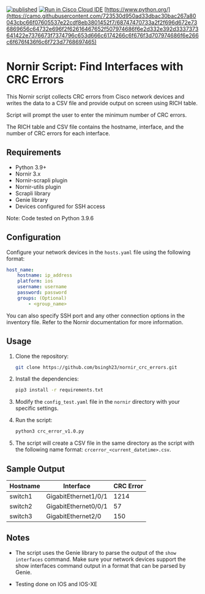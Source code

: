 [![published](https://static.production.devnetcloud.com/codeexchange/assets/images/devnet-published.svg)](https://developer.cisco.com/codeexchange/github/repo/bsingh23/nornir_crc_errors) [![Run in Cisco Cloud IDE](https://static.production.devnetcloud.com/codeexchange/assets/images/devnet-runable-icon.svg)](https://developer.cisco.com/devenv/?id=devenv-vscode-base&GITHUB_SOURCE_REPO=https://github.com/bsingh23/nornir_crc_errors) [https://www.python.org/](https://camo.githubusercontent.com/723530d950ad33dbac30bac267a80043cbc66f07605537e22cdf8eb3801452f7/68747470733a2f2f696d672e736869656c64732e696f2f62616467652f507974686f6e2d332e392d3337373641422e7376673f7374796c653d666c6174266c6f676f3d707974686f6e266c6f676f436f6c6f723d7768697465)

# Nornir Script: Find Interfaces with CRC Errors

This Nornir script collects CRC errors from Cisco network devices and writes the data to a CSV file and provide output on screen using RICH table.

Script will prompt the user to enter the minimum number of CRC errors.

The RICH table and CSV file contains the hostname, interface, and the number of CRC errors for each interface.

## Requirements

* Python 3.9+
* Nornir 3.x
* Nornir-scrapli plugin
* Nornir-utils plugin
* Scrapli library
* Genie library
* Devices configured for SSH access

Note: Code tested on Python 3.9.6

## Configuration

Configure your network devices in the `hosts.yaml` file using the following format:

``` yaml
host_name:
    hostname: ip_address
    platform: ios
    username: username
    password: password
    groups: (Optional)
        - <group_name>
```

You can also specify SSH port and any other connection options in the inventory file. Refer to the Nornir documentation for more information.

## Usage

1. Clone the repository:

   ```bash
   git clone https://github.com/bsingh23/nornir_crc_errors.git
   ```

2. Install the dependencies:

   ```bash
   pip3 install -r requirements.txt
   ```

3. Modify the `config_test.yaml` file in the `nornir` directory with your specific settings.

4. Run the script:

   ```bash
   python3 crc_error_v1.0.py
   ```

5. The script will create a CSV file in the same directory as the script with the following name format: `crcerror_<current_datetime>.csv`.

## Sample Output

| Hostname  | Interface            | CRC Error |
| --------- | -----------------    | --------- |
| switch1   | GigabitEthernet1/0/1 | 1214      |
| switch2   | GigabitEthernet0/0/1 | 57        |
| switch3   | GigabitEthernet2/0   | 150       |

## Notes

* The script uses the Genie library to parse the output of the `show interfaces` command. Make sure your network devices support the show interfaces command output in a format that can be parsed by Genie.

* Testing done on IOS and IOS-XE
